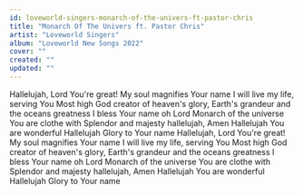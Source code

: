 ```yaml
---
id: loveworld-singers-monarch-of-the-univers-ft-pastor-chris
title: "Monarch Of The Univers ft. Pastor Chris"
artist: "Loveworld Singers"
album: "Loveworld New Songs 2022"
cover: ""
created: ""
updated: ""
---
```


Hallelujah, Lord You're great!
My soul magnifies Your name
I will live my life, serving You
Most high God
creator of heaven's glory,
Earth's grandeur and the oceans greatness
I bless Your name oh Lord
Monarch of the universe
You are clothe with Splendor and majesty
hallelujah, Amen
Hallelujah
You are wonderful
Hallelujah
Glory to Your name
Hallelujah, Lord You're great!
My soul magnifies Your name
I will live my life, serving You
Most high God
creator of heaven's glory,
Earth's grandeur and the oceans greatness
I bless Your name oh Lord
Monarch of the universe
You are clothe with Splendor and majesty
hallelujah, Amen
Hallelujah
You are wonderful
Hallelujah
Glory to Your name